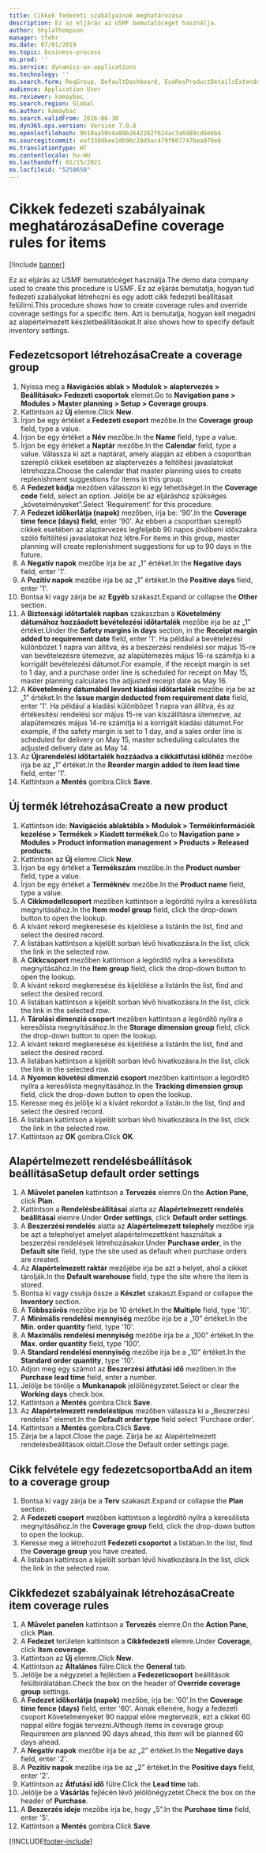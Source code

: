 ```yaml
---
title: Cikkek fedezeti szabályainak meghatározása
description: Ez az eljárás az USMF bemutatócéget használja.
author: ShylaThompson
manager: tfehr
ms.date: 07/01/2019
ms.topic: business-process
ms.prod: ''
ms.service: dynamics-ax-applications
ms.technology: ''
ms.search.form: ReqGroup, DefaultDashboard, EcoResProductDetailsExtended, EcoResProductCreate, InventItemOrderSetup, ReqItemTable
audience: Application User
ms.reviewer: kamaybac
ms.search.region: Global
ms.author: kamaybac
ms.search.validFrom: 2016-06-30
ms.dyn365.ops.version: Version 7.0.0
ms.openlocfilehash: 9b10aa50c4a89b2642262f624ac3a6d89cd6ebb4
ms.sourcegitcommit: eaf330dbee1db96c20d5ac479f007747bea079eb
ms.translationtype: HT
ms.contentlocale: hu-HU
ms.lasthandoff: 02/15/2021
ms.locfileid: "5258650"
---
```

# <a name="define-coverage-rules-for-items"></a><span data-ttu-id="b0051-103">Cikkek fedezeti szabályainak meghatározása</span><span class="sxs-lookup"><span data-stu-id="b0051-103">Define coverage rules for items</span></span>

[!include [banner](../../includes/banner.md)]

<span data-ttu-id="b0051-104">Ez az eljárás az USMF bemutatócéget használja.</span><span class="sxs-lookup"><span data-stu-id="b0051-104">The demo data company used to create this procedure is USMF.</span></span> <span data-ttu-id="b0051-105">Ez az eljárás bemutatja, hogyan tud fedezeti szabályokat létrehozni és egy adott cikk fedezeti beállításait felülírni.</span><span class="sxs-lookup"><span data-stu-id="b0051-105">This procedure shows how to create coverage rules and override coverage settings for a specific item.</span></span> <span data-ttu-id="b0051-106">Azt is bemutatja, hogyan kell megadni az alapértelmezett készletbeállításokat.</span><span class="sxs-lookup"><span data-stu-id="b0051-106">It also shows how to specify default inventory settings.</span></span>


## <a name="create-a-coverage-group"></a><span data-ttu-id="b0051-107">Fedezetcsoport létrehozása</span><span class="sxs-lookup"><span data-stu-id="b0051-107">Create a coverage group</span></span>
1. <span data-ttu-id="b0051-108">Nyissa meg a **Navigációs ablak > Modulok > alaptervezés > Beállítások> Fedezeti csoportok** elemet.</span><span class="sxs-lookup"><span data-stu-id="b0051-108">Go to **Navigation pane > Modules > Master planning > Setup > Coverage groups**.</span></span>
2. <span data-ttu-id="b0051-109">Kattintson az **Új** elemre.</span><span class="sxs-lookup"><span data-stu-id="b0051-109">Click **New**.</span></span>
3. <span data-ttu-id="b0051-110">Írjon be egy értéket a **Fedezeti csoport** mezőbe.</span><span class="sxs-lookup"><span data-stu-id="b0051-110">In the **Coverage group** field, type a value.</span></span>
4. <span data-ttu-id="b0051-111">Írjon be egy értéket a **Név** mezőbe.</span><span class="sxs-lookup"><span data-stu-id="b0051-111">In the **Name** field, type a value.</span></span>
5. <span data-ttu-id="b0051-112">Írjon be egy értéket a **Naptár** mezőbe.</span><span class="sxs-lookup"><span data-stu-id="b0051-112">In the **Calendar** field, type a value.</span></span> <span data-ttu-id="b0051-113">Válassza ki azt a naptárat, amely alapján az ebben a csoportban szereplő cikkek esetében az alaptervezés a feltöltési javaslatokat létrehozza.</span><span class="sxs-lookup"><span data-stu-id="b0051-113">Choose the calendar that master planning uses to create replenishment suggestions for items in this group.</span></span>  
6. <span data-ttu-id="b0051-114">A **Fedezet kódja** mezőben válasszon ki egy lehetőséget.</span><span class="sxs-lookup"><span data-stu-id="b0051-114">In the **Coverage code** field, select an option.</span></span> <span data-ttu-id="b0051-115">Jelölje be az eljáráshoz szükséges „követelményeket”.</span><span class="sxs-lookup"><span data-stu-id="b0051-115">Select 'Requirement' for this procedure.</span></span>  
7. <span data-ttu-id="b0051-116">A **Fedezet időkorlátja (napok)** mezőben, írja be: '90'.</span><span class="sxs-lookup"><span data-stu-id="b0051-116">In the **Coverage time fence (days) field**, enter '90'.</span></span> <span data-ttu-id="b0051-117">Az ebben a csoportban szereplő cikkek esetében az alaptervezés legfeljebb 90 napos jövőbeni időszakra szóló feltöltési javaslatokat hoz létre.</span><span class="sxs-lookup"><span data-stu-id="b0051-117">For items in this group, master planning will create replenishment suggestions for up to 90 days in the future.</span></span>  
8. <span data-ttu-id="b0051-118">A **Negatív napok** mezőbe írja be az „1” értéket.</span><span class="sxs-lookup"><span data-stu-id="b0051-118">In the **Negative days** field, enter '1'.</span></span>
9. <span data-ttu-id="b0051-119">A **Pozitív napok** mezőbe írja be az „1” értéket.</span><span class="sxs-lookup"><span data-stu-id="b0051-119">In the **Positive days** field, enter '1'.</span></span>
10. <span data-ttu-id="b0051-120">Bontsa ki vagy zárja be az **Egyéb** szakaszt.</span><span class="sxs-lookup"><span data-stu-id="b0051-120">Expand or collapse the **Other** section.</span></span>
11. <span data-ttu-id="b0051-121">A **Biztonsági időtartalék napban** szakaszban a **Követelmény dátumához hozzáadott bevételezési időtartalék** mezőbe írja be az „1” értéket.</span><span class="sxs-lookup"><span data-stu-id="b0051-121">Under the **Safety margins in days** section, in the **Receipt margin added to requirement date** field, enter '1'.</span></span> <span data-ttu-id="b0051-122">Ha például a bevételezési különbözet 1 napra van állítva, és a beszerzési rendelési sor május 15-re van bevételezésre ütemezve, az alapütemezés május 16-ra számítja ki a korrigált bevételezési dátumot.</span><span class="sxs-lookup"><span data-stu-id="b0051-122">For example, if the receipt margin is set to 1 day, and a purchase order line is scheduled for receipt on May 15, master planning calculates the adjusted receipt date as May 16.</span></span>  
12. <span data-ttu-id="b0051-123">A **Követelmény dátumából levont kiadási időtartalék** mezőbe írja be az „1” értéket.</span><span class="sxs-lookup"><span data-stu-id="b0051-123">In the **Issue margin deducted from requirement date** field, enter '1'.</span></span> <span data-ttu-id="b0051-124">Ha például a kiadási különbözet 1 napra van állítva, és az értékesítési rendelési sor május 15-re van kiszállításra ütemezve, az alapütemezés május 14-re számítja ki a korrigált kiadási dátumot.</span><span class="sxs-lookup"><span data-stu-id="b0051-124">For example, if the safety margin is set to 1 day, and a sales order line is scheduled for delivery on May 15, master scheduling calculates the adjusted delivery date as May 14.</span></span>  
13. <span data-ttu-id="b0051-125">Az **Újrarendelési időtartalék hozzáadva a cikkátfutási időhöz** mezőbe írja be az „1” értéket.</span><span class="sxs-lookup"><span data-stu-id="b0051-125">In the **Reorder margin added to item lead time** field, enter '1'.</span></span>
14. <span data-ttu-id="b0051-126">Kattintson a **Mentés** gombra.</span><span class="sxs-lookup"><span data-stu-id="b0051-126">Click **Save**.</span></span>

## <a name="create-a-new-product"></a><span data-ttu-id="b0051-127">Új termék létrehozása</span><span class="sxs-lookup"><span data-stu-id="b0051-127">Create a new product</span></span>
1. <span data-ttu-id="b0051-128">Kattintson ide: **Navigációs ablaktábla > Modulok > Termékinformációk kezelése > Termékek > Kiadott termékek**.</span><span class="sxs-lookup"><span data-stu-id="b0051-128">Go to **Navigation pane > Modules > Product information management > Products > Released products**.</span></span>
2. <span data-ttu-id="b0051-129">Kattintson az **Új** elemre.</span><span class="sxs-lookup"><span data-stu-id="b0051-129">Click **New**.</span></span>
3. <span data-ttu-id="b0051-130">Írjon be egy értéket a **Termékszám** mezőbe.</span><span class="sxs-lookup"><span data-stu-id="b0051-130">In the **Product number** field, type a value.</span></span>
4. <span data-ttu-id="b0051-131">Írjon be egy értéket a **Terméknév** mezőbe.</span><span class="sxs-lookup"><span data-stu-id="b0051-131">In the **Product name** field, type a value.</span></span>
5. <span data-ttu-id="b0051-132">A **Cikkmodellcsoport** mezőben kattintson a legördítő nyílra a keresőlista megnyitásához.</span><span class="sxs-lookup"><span data-stu-id="b0051-132">In the **Item model group** field, click the drop-down button to open the lookup.</span></span>
6. <span data-ttu-id="b0051-133">A kívánt rekord megkeresése és kijelölése a listán</span><span class="sxs-lookup"><span data-stu-id="b0051-133">In the list, find and select the desired record.</span></span>
7. <span data-ttu-id="b0051-134">A listában kattintson a kijelölt sorban lévő hivatkozásra.</span><span class="sxs-lookup"><span data-stu-id="b0051-134">In the list, click the link in the selected row.</span></span>
8. <span data-ttu-id="b0051-135">A **Cikkcsoport** mezőben kattintson a legördítő nyílra a keresőlista megnyitásához.</span><span class="sxs-lookup"><span data-stu-id="b0051-135">In the **Item group** field, click the drop-down button to open the lookup.</span></span>
9. <span data-ttu-id="b0051-136">A kívánt rekord megkeresése és kijelölése a listán</span><span class="sxs-lookup"><span data-stu-id="b0051-136">In the list, find and select the desired record.</span></span>
10. <span data-ttu-id="b0051-137">A listában kattintson a kijelölt sorban lévő hivatkozásra.</span><span class="sxs-lookup"><span data-stu-id="b0051-137">In the list, click the link in the selected row.</span></span>
11. <span data-ttu-id="b0051-138">A **Tárolási dimenzió csoport** mezőben kattintson a legördítő nyílra a keresőlista megnyitásához.</span><span class="sxs-lookup"><span data-stu-id="b0051-138">In the **Storage dimension group** field, click the drop-down button to open the lookup.</span></span>
12. <span data-ttu-id="b0051-139">A kívánt rekord megkeresése és kijelölése a listán</span><span class="sxs-lookup"><span data-stu-id="b0051-139">In the list, find and select the desired record.</span></span>
13. <span data-ttu-id="b0051-140">A listában kattintson a kijelölt sorban lévő hivatkozásra.</span><span class="sxs-lookup"><span data-stu-id="b0051-140">In the list, click the link in the selected row.</span></span>
14. <span data-ttu-id="b0051-141">A **Nyomon követési dimenzió csoport** mezőben kattintson a legördítő nyílra a keresőlista megnyitásához.</span><span class="sxs-lookup"><span data-stu-id="b0051-141">In the **Tracking dimension group** field, click the drop-down button to open the lookup.</span></span>
15. <span data-ttu-id="b0051-142">Keresse meg és jelölje ki a kívánt rekordot a listán.</span><span class="sxs-lookup"><span data-stu-id="b0051-142">In the list, find and select the desired record.</span></span>
16. <span data-ttu-id="b0051-143">A listában kattintson a kijelölt sorban lévő hivatkozásra.</span><span class="sxs-lookup"><span data-stu-id="b0051-143">In the list, click the link in the selected row.</span></span>
17. <span data-ttu-id="b0051-144">Kattintson az **OK** gombra.</span><span class="sxs-lookup"><span data-stu-id="b0051-144">Click **OK**.</span></span>

## <a name="setup-default-order-settings"></a><span data-ttu-id="b0051-145">Alapértelmezett rendelésbeállítások beállítása</span><span class="sxs-lookup"><span data-stu-id="b0051-145">Setup default order settings</span></span>
1. <span data-ttu-id="b0051-146">A **Művelet panelen** kattintson a **Tervezés** elemre.</span><span class="sxs-lookup"><span data-stu-id="b0051-146">On the **Action Pane**, click **Plan**.</span></span>
2. <span data-ttu-id="b0051-147">Kattintson a **Rendelésbeállításai** alatta az **Alapértelmezett rendelés beállításai** elemre.</span><span class="sxs-lookup"><span data-stu-id="b0051-147">Under **Order settings**, click **Default order settings**.</span></span>
3. <span data-ttu-id="b0051-148">A **Beszerzési rendelés** alatta az **Alapértelmezett telephely** mezőbe írja be azt a telephelyet amelyet alapértelmezettként használtak a beszerzési rendelések létrehozásakor.</span><span class="sxs-lookup"><span data-stu-id="b0051-148">Under **Purchase order**, in the **Default site** field, type the site used as default when purchase orders are created.</span></span>
4. <span data-ttu-id="b0051-149">Az **Alapértelmezett raktár** mezőjébe írja be azt a helyet, ahol a cikket tárolják.</span><span class="sxs-lookup"><span data-stu-id="b0051-149">In the **Default warehouse** field, type the site where the item is stored.</span></span>
5. <span data-ttu-id="b0051-150">Bontsa ki vagy csukja össze a **Készlet** szakaszt.</span><span class="sxs-lookup"><span data-stu-id="b0051-150">Expand or collapse the **Inventory** section.</span></span>
6. <span data-ttu-id="b0051-151">A **Többszörös** mezőbe írja be 10 értéket.</span><span class="sxs-lookup"><span data-stu-id="b0051-151">In the **Multiple** field, type '10'.</span></span>
7. <span data-ttu-id="b0051-152">A **Minimális rendelési mennyiség** mezőbe írja be a „10” értéket.</span><span class="sxs-lookup"><span data-stu-id="b0051-152">In the **Min. order quantity** field, type '10'.</span></span>
8. <span data-ttu-id="b0051-153">A **Maximális rendelési mennyiség** mezőbe írja be a „100” értéket.</span><span class="sxs-lookup"><span data-stu-id="b0051-153">In the **Max. order quantity** field, type '100'.</span></span>
9. <span data-ttu-id="b0051-154">A **Standard rendelési mennyiség** mezőbe írja be a „10” értéket.</span><span class="sxs-lookup"><span data-stu-id="b0051-154">In the **Standard order quantity**, type '10'.</span></span>
10. <span data-ttu-id="b0051-155">Adjon meg egy számot az **Beszerzési átfutási idő** mezőben.</span><span class="sxs-lookup"><span data-stu-id="b0051-155">In the **Purchase lead time** field, enter a number.</span></span>
11. <span data-ttu-id="b0051-156">Jelölje be törölje a **Munkanapok** jelölőnégyzetet.</span><span class="sxs-lookup"><span data-stu-id="b0051-156">Select or clear the **Working days** check box.</span></span>
12. <span data-ttu-id="b0051-157">Kattintson a **Mentés** gombra.</span><span class="sxs-lookup"><span data-stu-id="b0051-157">Click **Save**.</span></span>
13. <span data-ttu-id="b0051-158">Az **Alapértelmezett rendeléstípus** mezőben válassza ki a „Beszerzési rendelés” elemet.</span><span class="sxs-lookup"><span data-stu-id="b0051-158">In the **Default order type** field select 'Purchase order'.</span></span>
14. <span data-ttu-id="b0051-159">Kattintson a **Mentés** gombra.</span><span class="sxs-lookup"><span data-stu-id="b0051-159">Click **Save**.</span></span>
15. <span data-ttu-id="b0051-160">Zárja be a lapot.</span><span class="sxs-lookup"><span data-stu-id="b0051-160">Close the page.</span></span> <span data-ttu-id="b0051-161">Zárja be az Alapértelmezett rendelésbeállítások oldalt.</span><span class="sxs-lookup"><span data-stu-id="b0051-161">Close the Default order settings page.</span></span>  

## <a name="add-an-item-to-a-coverage-group"></a><span data-ttu-id="b0051-162">Cikk felvétele egy fedezetcsoportba</span><span class="sxs-lookup"><span data-stu-id="b0051-162">Add an item to a coverage group</span></span>
1. <span data-ttu-id="b0051-163">Bontsa ki vagy zárja be a **Terv** szakaszt.</span><span class="sxs-lookup"><span data-stu-id="b0051-163">Expand or collapse the **Plan** section.</span></span>
2. <span data-ttu-id="b0051-164">A **Fedezeti csoport** mezőben kattintson a legördítő nyílra a keresőlista megnyitásához.</span><span class="sxs-lookup"><span data-stu-id="b0051-164">In the **Coverage group** field, click the drop-down button to open the lookup.</span></span>
3. <span data-ttu-id="b0051-165">Keresse meg a létrehozott **Fedezeti csoportot** a listában.</span><span class="sxs-lookup"><span data-stu-id="b0051-165">In the list, find the **Coverage group** you have created.</span></span>
4. <span data-ttu-id="b0051-166">A listában kattintson a kijelölt sorban lévő hivatkozásra.</span><span class="sxs-lookup"><span data-stu-id="b0051-166">In the list, click the link in the selected row.</span></span>

## <a name="create-item-coverage-rules"></a><span data-ttu-id="b0051-167">Cikkfedezet szabályainak létrehozása</span><span class="sxs-lookup"><span data-stu-id="b0051-167">Create item coverage rules</span></span>
1. <span data-ttu-id="b0051-168">A **Művelet panelen** kattintson a **Tervezés** elemre.</span><span class="sxs-lookup"><span data-stu-id="b0051-168">On the **Action Pane**, click **Plan**.</span></span>
2. <span data-ttu-id="b0051-169">A **Fedezet** területen kattintson a **Cikkfedezeti** elemre.</span><span class="sxs-lookup"><span data-stu-id="b0051-169">Under **Coverage**, click **Item coverage**.</span></span>
3. <span data-ttu-id="b0051-170">Kattintson az **Új** elemre.</span><span class="sxs-lookup"><span data-stu-id="b0051-170">Click **New**.</span></span>
4. <span data-ttu-id="b0051-171">Kattintson az **Általános** fülre.</span><span class="sxs-lookup"><span data-stu-id="b0051-171">Click the **General** tab.</span></span>
5. <span data-ttu-id="b0051-172">Jelölje be a négyzetet a fejlécben a **Fedezeticsoport** beállítások felülbírálatában.</span><span class="sxs-lookup"><span data-stu-id="b0051-172">Check the box on the header of **Override coverage group** settings.</span></span>
6. <span data-ttu-id="b0051-173">A **Fedezet időkorlátja (napok)** mezőbe, írja be: '60'.</span><span class="sxs-lookup"><span data-stu-id="b0051-173">In the **Coverage time fence (days)** field, enter '60'.</span></span> <span data-ttu-id="b0051-174">Annak ellenére, hogy a fedezeti csoport Követelményeket 90 nappal előre megtervezik, ezt a cikket 60 nappal előre fogják tervezni.</span><span class="sxs-lookup"><span data-stu-id="b0051-174">Although items in coverage group Requiremen are planned 90 days ahead, this item will be planned 60 days ahead.</span></span>  
7. <span data-ttu-id="b0051-175">A **Negatív napok** mezőbe írja be az „2” értéket.</span><span class="sxs-lookup"><span data-stu-id="b0051-175">In the **Negative days** field, enter '2'.</span></span>
8. <span data-ttu-id="b0051-176">A **Pozitív napok** mezőbe írja be az „2” értéket.</span><span class="sxs-lookup"><span data-stu-id="b0051-176">In the **Positive days** field, enter '2'.</span></span>
9. <span data-ttu-id="b0051-177">Kattintson az **Átfutási idő** fülre.</span><span class="sxs-lookup"><span data-stu-id="b0051-177">Click the **Lead time** tab.</span></span>
10. <span data-ttu-id="b0051-178">Jelölje be a **Vásárlás** fejlécén lévő jelölőnégyzetet.</span><span class="sxs-lookup"><span data-stu-id="b0051-178">Check the box on the header of **Purchase**.</span></span>
11. <span data-ttu-id="b0051-179">A **Beszerzés ideje** mezőbe írja be, hogy „5”.</span><span class="sxs-lookup"><span data-stu-id="b0051-179">In the **Purchase time** field, enter '5'.</span></span>
12. <span data-ttu-id="b0051-180">Kattintson a **Mentés** gombra.</span><span class="sxs-lookup"><span data-stu-id="b0051-180">Click **Save**.</span></span>



[!INCLUDE[footer-include](../../../includes/footer-banner.md)]